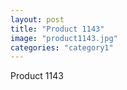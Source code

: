 ```yaml
---
layout: post
title: "Product 1143"
image: "product1143.jpg"
categories: "category1"
---
```

Product 1143
